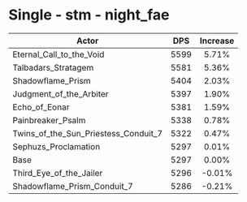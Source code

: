 # Single - stm - night_fae
| Actor | DPS | Increase |
|---|:---:|:---:|
|Eternal_Call_to_the_Void|5599|5.71%|
|Talbadars_Stratagem|5581|5.36%|
|Shadowflame_Prism|5404|2.03%|
|Judgment_of_the_Arbiter|5397|1.90%|
|Echo_of_Eonar|5381|1.59%|
|Painbreaker_Psalm|5338|0.78%|
|Twins_of_the_Sun_Priestess_Conduit_7|5322|0.47%|
|Sephuzs_Proclamation|5297|0.01%|
|Base|5297|0.00%|
|Third_Eye_of_the_Jailer|5296|-0.01%|
|Shadowflame_Prism_Conduit_7|5286|-0.21%|

